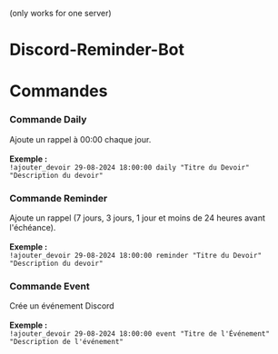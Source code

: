 (only works for one server)
# Discord-Reminder-Bot
# Commandes

### Commande Daily
Ajoute un rappel à 00:00 chaque jour.<br><br>
**Exemple :** <br>
```!ajouter_devoir 29-08-2024 18:00:00 daily "Titre du Devoir" "Description du devoir"```

### Commande Reminder
Ajoute un rappel (7 jours, 3 jours, 1 jour et moins de 24 heures avant l'échéance).<br><br>
**Exemple :**<br>
```!ajouter_devoir 29-08-2024 18:00:00 reminder "Titre du Devoir" "Description du devoir"```
### Commande Event
Crée un événement Discord<br><br>
**Exemple :** <br>
```!ajouter_devoir 29-08-2024 18:00:00 event "Titre de l'Événement" "Description de l'événement"```
